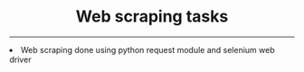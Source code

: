 <h1 align="center">Web scraping tasks</h1>
<hr/>
<li>Web scraping done using python request module and selenium web driver</li>
